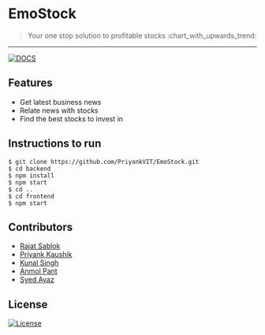 # EmoStock

> <Subtitle>
> Your one stop solution to profitable stocks :chart_with_upwards_trend:
---

[![DOCS](https://img.shields.io/badge/Documentation-see%20docs-green?style=flat-square&logo=appveyor)](https://documenter.getpostman.com/view/12931122/TVRkYSPq)

## Features

- Get latest business news
- Relate news with stocks
- Find the best stocks to invest in

## Instructions to run

```
$ git clone https://github.com/PriyankVIT/EmoStock.git
$ cd backend
$ npm install
$ npm start
$ cd ..
$ cd frontend
$ npm start
```

## Contributors

- <a href="https://github.com/RajatSablok">Rajat Sablok</a>
- <a href="https://github.com/PriyankVIT">Priyank Kaushik</a>
- <a href="https://github.com/TheG0dfath3r">Kunal Singh</a>
- <a href="https://github.com/anmolpant">Anmol Pant</a>
- <a href="https://github.com/syedayazsa">Syed Ayaz</a>

## License

[![License](http://img.shields.io/:license-mit-blue.svg?style=flat-square)](http://badges.mit-license.org)
